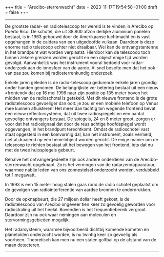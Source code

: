 +++
title = "Arecibo-sterrenwacht"
date = 2023-11-17T19:54:58+01:00
draft = false
+++

---------------------------------------------------------------------------------------------
De grootste radar- en radiotelescoop ter wereld is te vinden in Arecibo
op Puerto Rico. De schotel, die uit 38.800 afzon derlijke aluminium
panelen bestaat, is in 1963 gebouwd door de Amerikaanse luchtmacht en is
vast opgehangen in de caldera van een uitgedoofde vulkaan. Daardoor is
deze enorme radio telescoop echter niet draaibaar. Wel kan de
ontvangstantenne in het brandpunt wat worden verplaatst. Hierdoor kan de
telescoop toch binnen zekere grenzen worden gericht en een object enige
tijd worden gevolgd. Aanvankelijk was het instrument vooral bedoeld voor
radar-onderzoek aan de ionosfeer van de aarde. Al snel besefte men dat
het ook van pas zou komen bij radiosterrenkundig onderzoek.

Enkele jaren geleden is de radio-telescoop gedurende enkele jaren
grondig onder handen genomen. De belangrijkste ver betering bestaat uit
een nieuw «frontend» dat op 16 mei 1996 naar zijn positie op 135 meter
boven het midden van de radioschotel is getakeld. Met dit nieuwe
frontend is de grote radiotelescoop gevoeliger dan ooit: je zou er een
mobiele telefoon op Venus mee kunnen afluisteren! Het meer dan tachtig
ton wegende frontend bevat een nieuw reflectorsysteem, dat uit twee
radiospiegels en een aantal gevoelige ontvangers bestaat. De spiegels,
24 en 8 meter groot, zorgen er voor dat het radiosignaal dat door de
reus achtige hoofdspiegel wordt opgevangen, in het brandpunt
terechtkomt. Omdat de radioschotel vast staat opgesteld in een komvormig
dal, kan het instrument, zoals vermeld, niet al draaiend op een
hemelobject worden gericht. De enige manier om de telescoop te richten
bestaat uit het bewegen van het frontend, iets dat nu met de twee
hulpspiegels gebeurt.

Behalve het ontvangergedeelte zijn ook andere onderdelen van de
Arecibo-sterrenwacht opgeknapt. Zo is het vermogen van de
radarzendapparatuur, waarmee nabije leden van ons zonnestelsel
onderzocht worden, verdubbeld tot 1 megawatt.

In 1993 is een 15 meter hoog stalen gaas rond de radio schotel geplaatst
om de gevolgen van radiointerferentie van aardse bronnen te
onderdrukken.

Door de opknapbeurt, die 27 miljoen dollar heeft gekost, is de
radiotelescoop van Arecibo ongeveer tien keer zo gevoelig geworden voor
radiostraling uit het heelal. Bovendien is het frequentiebereik
vergroot. Daardoor zijn nu ook waar nemingen aan moleculen en
stervormingsgebieden mogelijk.

Het radarsysteem, waarmee bijvoorbeeld dichtbij komende kometen en
planetoïden onderzocht worden, is nu twintig keer zo gevoelig als
voorheen. Theoretisch kan men nu een stalen golfbal op de afstand van de
maan detecteren.

----------------------------------------------------------------------------------------
